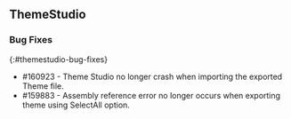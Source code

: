 ## ThemeStudio

### Bug Fixes
{:#themestudio-bug-fixes}

* \#160923 - Theme Studio no longer crash when importing the exported Theme file.
* \#159883 - Assembly reference error no longer occurs when exporting theme using SelectAll option.
